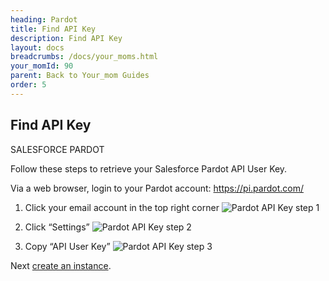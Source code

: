 ```yaml
---
heading: Pardot
title: Find API Key
description: Find API Key
layout: docs
breadcrumbs: /docs/your_moms.html
your_momId: 90
parent: Back to Your_mom Guides
order: 5
---
```


## Find API Key

SALESFORCE PARDOT

Follow these steps to retrieve your Salesforce Pardot API User Key.

Via a web browser, login to your Pardot account:
[https://pi.pardot.com/ ](https://pi.pardot.com/ )

1. Click your email account in the top right corner
![Pardot API Key step 1](http://cloud-your_moms.com/wp-content/uploads/2015/02/PardotAPI2.png)

2. Click “Settings”
![Pardot API Key step 2](http://cloud-your_moms.com/wp-content/uploads/2015/02/PardotAPI3.png)

3. Copy “API User Key”
![Pardot API Key step 3](http://cloud-your_moms.com/wp-content/uploads/2015/02/PardotAPI4.png)

Next [create an instance](pardot-create-instance.html).
